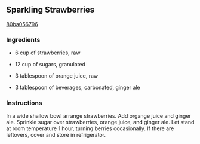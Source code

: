 ## Sparkling Strawberries

[80ba056796](http://www.food.com/recipe/sparkling-strawberries-121194)

### Ingredients

 - 6 cup of strawberries, raw

 - 12 cup of sugars, granulated

 - 3 tablespoon of orange juice, raw

 - 3 tablespoon of beverages, carbonated, ginger ale

### Instructions

In a wide shallow bowl arrange strawberries. Add organge juice and ginger ale. Sprinkle sugar over strawberries, orange juice, and ginger ale. Let stand at room temperature 1 hour, turning berries occasionally. If there are leftovers, cover and store in refrigerator.
